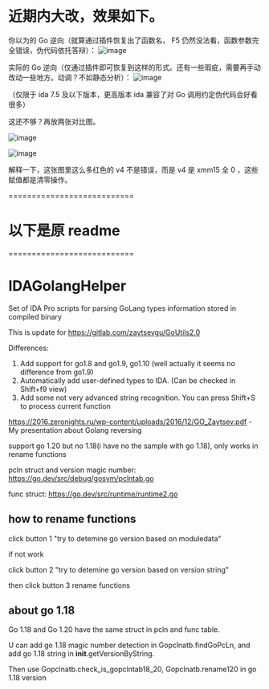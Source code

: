 # 近期内大改，效果如下。

你以为的 Go 逆向（就算通过插件恢复出了函数名， F5 仍然没法看，函数参数完全错误，伪代码依托答辩）：
![image](https://github.com/IchildYu/IDAGolangHelper/assets/54837947/828d2061-73ae-4464-b545-9ec64b66c018)

实际的 Go 逆向（仅通过插件即可恢复到这样的形式。还有一些瑕疵，需要再手动改动一些地方。动调？不如静态分析）：
![image](https://github.com/IchildYu/IDAGolangHelper/assets/54837947/d25122bc-8220-40b0-97e6-5cb69eec54be)

（仅限于 ida 7.5 及以下版本，更高版本 ida 兼容了对 Go 调用约定伪代码会好看很多）

这还不够？再放两张对比图。

![image](https://github.com/IchildYu/IDAGolangHelper/assets/54837947/b9abb28c-7368-43c2-82b8-8e08385cf82b)

![image](https://github.com/IchildYu/IDAGolangHelper/assets/54837947/90072d63-d0bf-4841-95d6-b59abff008b8)

解释一下，这张图里这么多红色的 v4 不是错误，而是 v4 是 xmm15 全 0 ，这些赋值都是清零操作。

===========================

# 以下是原 readme

===========================

# IDAGolangHelper
Set of IDA Pro scripts for parsing GoLang types information stored in compiled binary


This is update for https://gitlab.com/zaytsevgu/GoUtils2.0

Differences:
  1. Add support for go1.8 and go1.9, go1.10 (well actually it seems no difference from go1.9)
  2. Automatically add user-defined types to IDA. (Can be checked in Shift+f9 view)
  3. Add some not very advanced string recognition. You can press Shift+S to process current function


https://2016.zeronights.ru/wp-content/uploads/2016/12/GO_Zaytsev.pdf - My presentation about Golang reversing

support go 1.20 but no 1.18(i have no the sample with go 1.18), only works in rename functions 

pcln struct and version magic number: https://go.dev/src/debug/gosym/pclntab.go

func struct: https://go.dev/src/runtime/runtime2.go


## how to rename functions

click button 1 "try to detemine go version based on moduledata"

if not work

click button 2 "try to detemine go version based on version string"

then click button 3 rename functions

## about go 1.18

Go 1.18 and Go 1.20 have the same struct in pcln and func table. 

U can add go 1.18 magic number detection in Gopclnatb.findGoPcLn, and add go 1.18 string in __init__.getVersionByString.

Then use Gopclnatb.check_is_gopclntab18_20, Gopclnatb.rename120 in go 1.18 version
